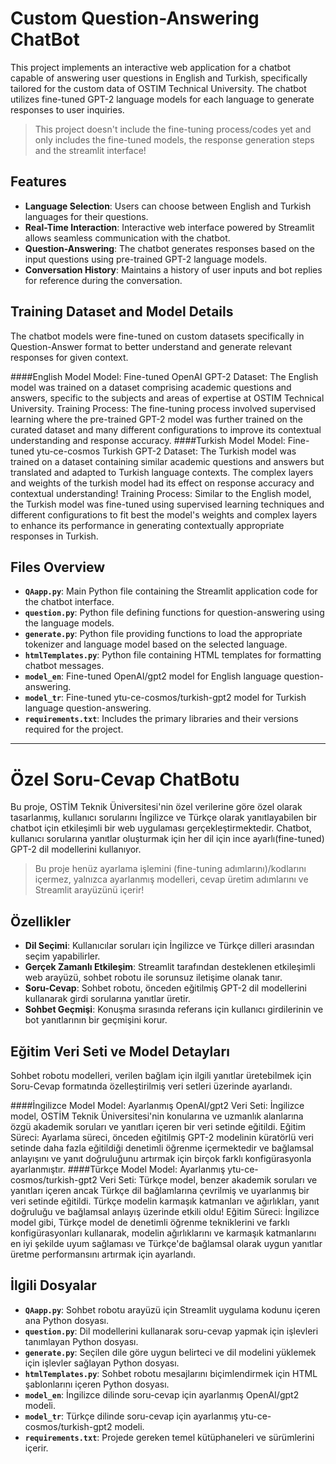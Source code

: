 # Custom Question-Answering ChatBot


This project implements an interactive web application for a chatbot capable of answering user questions in English and Turkish, specifically tailored for the custom data of OSTIM Technical University. The chatbot utilizes fine-tuned GPT-2 language models for each language to generate responses to user inquiries.
> This project doesn't include the fine-tuning process/codes yet and only includes the fine-tuned models, the response generation steps and the streamlit interface!

## Features

- **Language Selection**: Users can choose between English and Turkish languages for their questions.
- **Real-Time Interaction**: Interactive web interface powered by Streamlit allows seamless communication with the chatbot.
- **Question-Answering**: The chatbot generates responses based on the input questions using pre-trained GPT-2 language models.
- **Conversation History**: Maintains a history of user inputs and bot replies for reference during the conversation.

## Training Dataset and Model Details
The chatbot models were fine-tuned on custom datasets specifically in Question-Answer format to better understand and generate relevant responses for given context.

####English Model
Model: Fine-tuned OpenAI GPT-2
Dataset: The English model was trained on a dataset comprising academic questions and answers, specific to the subjects and areas of expertise at OSTIM Technical University.
Training Process: The fine-tuning process involved supervised learning where the pre-trained GPT-2 model was further trained on the curated dataset and many different configurations to improve its contextual understanding and response accuracy.
####Turkish Model
Model: Fine-tuned ytu-ce-cosmos Turkish GPT-2
Dataset: The Turkish model was trained on a dataset containing similar academic questions and answers but translated and adapted to Turkish language contexts. The complex layers and weights of the turkish model had its effect on response accuracy and contextual understanding!
Training Process: Similar to the English model, the Turkish model was fine-tuned using supervised learning techniques and different configurations to fit best the model's weights and complex layers to enhance its performance in generating contextually appropriate responses in Turkish.

## Files Overview

- **`QAapp.py`**: Main Python file containing the Streamlit application code for the chatbot interface.
- **`question.py`**: Python file defining functions for question-answering using the language models.
- **`generate.py`**: Python file providing functions to load the appropriate tokenizer and language model based on the selected language.
- **`htmlTemplates.py`**: Python file containing HTML templates for formatting chatbot messages.
- **`model_en`**: Fine-tuned OpenAI/gpt2 model for English language question-answering.
- **`model_tr`**: Fine-tuned ytu-ce-cosmos/turkish-gpt2 model for Turkish language question-answering.
- **`requirements.txt`**: Includes the primary libraries and their versions required for the project.

--------------------------

# Özel Soru-Cevap ChatBotu


Bu proje, OSTİM Teknik Üniversitesi'nin özel verilerine göre özel olarak tasarlanmış, kullanıcı sorularını İngilizce ve Türkçe olarak yanıtlayabilen bir chatbot için etkileşimli bir web uygulaması gerçekleştirmektedir. Chatbot, kullanıcı sorularına yanıtlar oluşturmak için her dil için ince ayarlı(fine-tuned) GPT-2 dil modellerini kullanıyor.
> Bu proje henüz ayarlama işlemini (fine-tuning adımlarını)/kodlarını içermez, yalnızca ayarlanmış modelleri, cevap üretim adımlarını ve Streamlit arayüzünü içerir!

## Özellikler

- **Dil Seçimi**: Kullanıcılar soruları için İngilizce ve Türkçe dilleri arasından seçim yapabilirler.
- **Gerçek Zamanlı Etkileşim**: Streamlit tarafından desteklenen etkileşimli web arayüzü, sohbet robotu ile sorunsuz iletişime olanak tanır.
- **Soru-Cevap**: Sohbet robotu, önceden eğitilmiş GPT-2 dil modellerini kullanarak girdi sorularına yanıtlar üretir.
- **Sohbet Geçmişi**: Konuşma sırasında referans için kullanıcı girdilerinin ve bot yanıtlarının bir geçmişini korur.

## Eğitim Veri Seti ve Model Detayları
Sohbet robotu modelleri, verilen bağlam için ilgili yanıtlar üretebilmek için Soru-Cevap formatında özelleştirilmiş veri setleri üzerinde ayarlandı.

####İngilizce Model
Model: Ayarlanmış OpenAI/gpt2
Veri Seti: İngilizce model, OSTİM Teknik Üniversitesi'nin konularına ve uzmanlık alanlarına özgü akademik soruları ve yanıtları içeren bir veri setinde eğitildi.
Eğitim Süreci: Ayarlama süreci, önceden eğitilmiş GPT-2 modelinin küratörlü veri setinde daha fazla eğitildiği denetimli öğrenme içermektedir ve bağlamsal anlayışını ve yanıt doğruluğunu artırmak için birçok farklı konfigürasyonla ayarlanmıştır.
####Türkçe Model
Model: Ayarlanmış ytu-ce-cosmos/turkish-gpt2
Veri Seti: Türkçe model, benzer akademik soruları ve yanıtları içeren ancak Türkçe dil bağlamlarına çevrilmiş ve uyarlanmış bir veri setinde eğitildi. Türkçe modelin karmaşık katmanları ve ağırlıkları, yanıt doğruluğu ve bağlamsal anlayış üzerinde etkili oldu!
Eğitim Süreci: İngilizce model gibi, Türkçe model de denetimli öğrenme tekniklerini ve farklı konfigürasyonları kullanarak, modelin ağırlıklarını ve karmaşık katmanlarını en iyi şekilde uyum sağlaması ve Türkçe'de bağlamsal olarak uygun yanıtlar üretme performansını artırmak için ayarlandı.

## İlgili Dosyalar

- **`QAapp.py`**: Sohbet robotu arayüzü için Streamlit uygulama kodunu içeren ana Python dosyası.
- **`question.py`**: Dil modellerini kullanarak soru-cevap yapmak için işlevleri tanımlayan Python dosyası.
- **`generate.py`**: Seçilen dile göre uygun belirteci ve dil modelini yüklemek için işlevler sağlayan Python dosyası.
- **`htmlTemplates.py`**: Sohbet robotu mesajlarını biçimlendirmek için HTML şablonlarını içeren Python dosyası.
- **`model_en`**: İngilizce dilinde soru-cevap için ayarlanmış OpenAI/gpt2 modeli.
- **`model_tr`**: Türkçe dilinde soru-cevap için ayarlanmış ytu-ce-cosmos/turkish-gpt2 modeli.
- **`requirements.txt`**: Projede gereken temel kütüphaneleri ve sürümlerini içerir.
